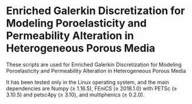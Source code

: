 # Enriched Galerkin Discretization for Modeling Poroelasticity and Permeability Alteration in Heterogeneous Porous Media
These scripts are used for Enriched Galerkin Discretization for Modeling Poroelasticity and Permeability Alteration in Heterogeneous Porous Media

It has been tested only in the Linux operating system, and the main dependencies are Numpy (≥ 1.16.5), FEniCS (≥ 2018.1.0) with PETSc (≥ 3.10.5) and petsc4py (≥ 3.10), and multiphenics (≥ 0.2.0).
